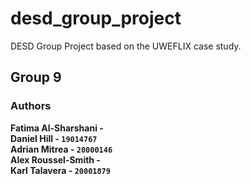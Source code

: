 # desd_group_project

DESD Group Project based on the UWEFLIX case study. </br>

## Group 9

### Authors

<b> Fatima Al-Sharshani - ``` ``` <br/>
<b> Daniel Hill - ```19014767``` <br/>
<b> Adrian Mitrea - ```20000146``` <br/>
<b> Alex Roussel-Smith - ``` ``` <br/>
<b> Karl Talavera - ```20001879``` <br/>

